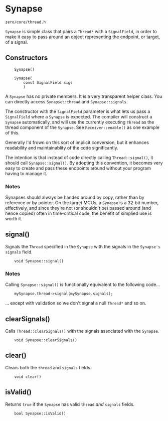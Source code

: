 # Synapse
```zero/core/thread.h```

```Synapse``` is simple class that pairs a ```Thread*``` with a ```SignalField```, in order to make it easy to pass around an object representing the endpoint, or target, of a signal.

## Constructors
```
    Synapse()

    Synapse(
        const SignalField sigs
        )
```
A ```Synapse``` has no private members. It is a very transparent helper class. You can directly access ```Synapse::thread``` and ```Synapse::signals```.

The constructor with the ```SignalField``` parameter is what lets us pass a ```SignalField``` where a ```Synapse``` is expected. The compiler will construct a ```Synapse``` automatically, and will use the currently executing ```Thread``` as the thread component of the ```Synapse```. See ```Receiver::enable()``` as one example of this.

Generally I'd frown on this sort of implicit conversion, but it enhances readability and maintainablity of the code significantly.

The intention is that instead of code directly calling ```Thread::signal()```, it should call ```Synapse::signal()```. By adopting this convention, it becomes very easy to create and pass these endpoints around without your program having to manage it.

### Notes
Synapses should always be handed around by copy, rather than by reference or by pointer. On the target MCUs, a ```Synapse``` is a 32-bit number, effectively, and since they're not (or shouldn't be) passed around (and hence copied) often in time-critical code, the benefit of simplied use is worth it.

## signal()
Signals the ```Thread``` specified in the ```Synapse``` with the signals in the ```Synapse's``` ```signals``` field.
```
    void Synapse::signal()
```

### Notes
Calling ```Synapse::signal()``` is functionally equivalent to the following code...
```
    mySynapse.thread->signal(mySynapse.signals);
```
... except with validation so we don't signal a null ```Thread*``` and so on.

## clearSignals()
Calls ```Thread::clearSignals()``` with the signals associated with the ```Synapse```.
```
    void Synapse::clearSignals()
```

## clear()
Clears both the ```thread``` and ```signals``` fields.
```
    void clear()
```

## isValid()
Returns ```true``` if the ```Synapse``` has valid ```thread``` *and* ```signals``` fields.
```
    bool Synapse::isValid()
```
